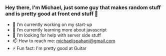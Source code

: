 ### Hey there, I'm Michael, just some guy that makes random stuff and is pretty good at front end stuff 👋

- 🔭 I’m currently working on my start-up 
- 🌱 I’m currently learning more about javascript
- 🤔 I’m looking for help with server side stuff
- 📫 How to reach me: michaelispahani@gmail.com
- ⚡ Fun fact: I'm pretty good at Guitar

